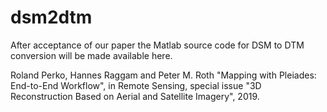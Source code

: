 # dsm2dtm

After acceptance of our paper the Matlab source code for DSM to DTM conversion will be made available here.

Roland Perko, Hannes Raggam and Peter M. Roth "Mapping with Pleiades: End-to-End Workflow", in Remote Sensing, special issue "3D Reconstruction Based on Aerial and Satellite Imagery", 2019.
